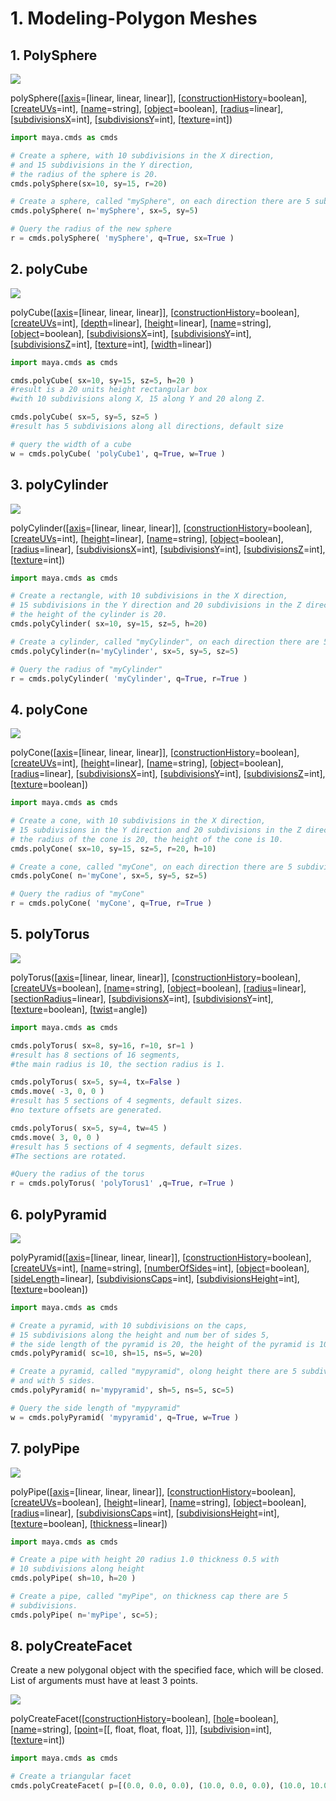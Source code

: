 # 1. Modeling-Polygon Meshes

## 1. PolySphere

![](.gitbook/assets/polysphere.png)

polySphere\(\[[axis](http://download.autodesk.com/us/maya/2011help/CommandsPython/polySphere.html#flagaxis)=\[linear, linear, linear\]\], \[[constructionHistory](http://download.autodesk.com/us/maya/2011help/CommandsPython/polySphere.html#flagconstructionHistory)=boolean\], \[[createUVs](http://download.autodesk.com/us/maya/2011help/CommandsPython/polySphere.html#flagcreateUVs)=int\], \[[name](http://download.autodesk.com/us/maya/2011help/CommandsPython/polySphere.html#flagname)=string\], \[[object](http://download.autodesk.com/us/maya/2011help/CommandsPython/polySphere.html#flagobject)=boolean\], \[[radius](http://download.autodesk.com/us/maya/2011help/CommandsPython/polySphere.html#flagradius)=linear\], \[[subdivisionsX](http://download.autodesk.com/us/maya/2011help/CommandsPython/polySphere.html#flagsubdivisionsX)=int\], \[[subdivisionsY](http://download.autodesk.com/us/maya/2011help/CommandsPython/polySphere.html#flagsubdivisionsY)=int\], \[[texture](http://download.autodesk.com/us/maya/2011help/CommandsPython/polySphere.html#flagtexture)=int\]\)

```python
import maya.cmds as cmds

# Create a sphere, with 10 subdivisions in the X direction,
# and 15 subdivisions in the Y direction,
# the radius of the sphere is 20.
cmds.polySphere(sx=10, sy=15, r=20)

# Create a sphere, called "mySphere", on each direction there are 5 subdivisions.
cmds.polySphere( n='mySphere', sx=5, sy=5)

# Query the radius of the new sphere
r = cmds.polySphere( 'mySphere', q=True, sx=True )
```

## 2. polyCube

![](.gitbook/assets/polycube.png)

polyCube\(\[[axis](http://download.autodesk.com/us/maya/2011help/CommandsPython/polyCube.html#flagaxis)=\[linear, linear, linear\]\], \[[constructionHistory](http://download.autodesk.com/us/maya/2011help/CommandsPython/polyCube.html#flagconstructionHistory)=boolean\], \[[createUVs](http://download.autodesk.com/us/maya/2011help/CommandsPython/polyCube.html#flagcreateUVs)=int\], \[[depth](http://download.autodesk.com/us/maya/2011help/CommandsPython/polyCube.html#flagdepth)=linear\], \[[height](http://download.autodesk.com/us/maya/2011help/CommandsPython/polyCube.html#flagheight)=linear\], \[[name](http://download.autodesk.com/us/maya/2011help/CommandsPython/polyCube.html#flagname)=string\], \[[object](http://download.autodesk.com/us/maya/2011help/CommandsPython/polyCube.html#flagobject)=boolean\], \[[subdivisionsX](http://download.autodesk.com/us/maya/2011help/CommandsPython/polyCube.html#flagsubdivisionsX)=int\], \[[subdivisionsY](http://download.autodesk.com/us/maya/2011help/CommandsPython/polyCube.html#flagsubdivisionsY)=int\], \[[subdivisionsZ](http://download.autodesk.com/us/maya/2011help/CommandsPython/polyCube.html#flagsubdivisionsZ)=int\], \[[texture](http://download.autodesk.com/us/maya/2011help/CommandsPython/polyCube.html#flagtexture)=int\], \[[width](http://download.autodesk.com/us/maya/2011help/CommandsPython/polyCube.html#flagwidth)=linear\]\)

```python
import maya.cmds as cmds

cmds.polyCube( sx=10, sy=15, sz=5, h=20 )
#result is a 20 units height rectangular box
#with 10 subdivisions along X, 15 along Y and 20 along Z.

cmds.polyCube( sx=5, sy=5, sz=5 )
#result has 5 subdivisions along all directions, default size

# query the width of a cube
w = cmds.polyCube( 'polyCube1', q=True, w=True )
```

## 3. polyCylinder

![](.gitbook/assets/polycylinder.png)

polyCylinder\(\[[axis](http://download.autodesk.com/us/maya/2011help/CommandsPython/polyCylinder.html#flagaxis)=\[linear, linear, linear\]\], \[[constructionHistory](http://download.autodesk.com/us/maya/2011help/CommandsPython/polyCylinder.html#flagconstructionHistory)=boolean\], \[[createUVs](http://download.autodesk.com/us/maya/2011help/CommandsPython/polyCylinder.html#flagcreateUVs)=int\], \[[height](http://download.autodesk.com/us/maya/2011help/CommandsPython/polyCylinder.html#flagheight)=linear\], \[[name](http://download.autodesk.com/us/maya/2011help/CommandsPython/polyCylinder.html#flagname)=string\], \[[object](http://download.autodesk.com/us/maya/2011help/CommandsPython/polyCylinder.html#flagobject)=boolean\], \[[radius](http://download.autodesk.com/us/maya/2011help/CommandsPython/polyCylinder.html#flagradius)=linear\], \[[subdivisionsX](http://download.autodesk.com/us/maya/2011help/CommandsPython/polyCylinder.html#flagsubdivisionsX)=int\], \[[subdivisionsY](http://download.autodesk.com/us/maya/2011help/CommandsPython/polyCylinder.html#flagsubdivisionsY)=int\], \[[subdivisionsZ](http://download.autodesk.com/us/maya/2011help/CommandsPython/polyCylinder.html#flagsubdivisionsZ)=int\], \[[texture](http://download.autodesk.com/us/maya/2011help/CommandsPython/polyCylinder.html#flagtexture)=int\]\)

```python
import maya.cmds as cmds

# Create a rectangle, with 10 subdivisions in the X direction,
# 15 subdivisions in the Y direction and 20 subdivisions in the Z direction,
# the height of the cylinder is 20.
cmds.polyCylinder( sx=10, sy=15, sz=5, h=20)

# Create a cylinder, called "myCylinder", on each direction there are 5 subdivisions.
cmds.polyCylinder(n='myCylinder', sx=5, sy=5, sz=5)

# Query the radius of "myCylinder"
r = cmds.polyCylinder( 'myCylinder', q=True, r=True )
```

## 4. polyCone

![](.gitbook/assets/polycone.png)

polyCone\(\[[axis](http://download.autodesk.com/us/maya/2011help/CommandsPython/polyCone.html#flagaxis)=\[linear, linear, linear\]\], \[[constructionHistory](http://download.autodesk.com/us/maya/2011help/CommandsPython/polyCone.html#flagconstructionHistory)=boolean\], \[[createUVs](http://download.autodesk.com/us/maya/2011help/CommandsPython/polyCone.html#flagcreateUVs)=int\], \[[height](http://download.autodesk.com/us/maya/2011help/CommandsPython/polyCone.html#flagheight)=linear\], \[[name](http://download.autodesk.com/us/maya/2011help/CommandsPython/polyCone.html#flagname)=string\], \[[object](http://download.autodesk.com/us/maya/2011help/CommandsPython/polyCone.html#flagobject)=boolean\], \[[radius](http://download.autodesk.com/us/maya/2011help/CommandsPython/polyCone.html#flagradius)=linear\], \[[subdivisionsX](http://download.autodesk.com/us/maya/2011help/CommandsPython/polyCone.html#flagsubdivisionsX)=int\], \[[subdivisionsY](http://download.autodesk.com/us/maya/2011help/CommandsPython/polyCone.html#flagsubdivisionsY)=int\], \[[subdivisionsZ](http://download.autodesk.com/us/maya/2011help/CommandsPython/polyCone.html#flagsubdivisionsZ)=int\], \[[texture](http://download.autodesk.com/us/maya/2011help/CommandsPython/polyCone.html#flagtexture)=boolean\]\)

```python
import maya.cmds as cmds

# Create a cone, with 10 subdivisions in the X direction,
# 15 subdivisions in the Y direction and 20 subdivisions in the Z direction,
# the radius of the cone is 20, the height of the cone is 10.
cmds.polyCone( sx=10, sy=15, sz=5, r=20, h=10)

# Create a cone, called "myCone", on each direction there are 5 subdivisions.
cmds.polyCone( n='myCone', sx=5, sy=5, sz=5)

# Query the radius of "myCone"
r = cmds.polyCone( 'myCone', q=True, r=True )
```

## 5. polyTorus

![](.gitbook/assets/polytorus.png)

polyTorus\(\[[axis](http://download.autodesk.com/us/maya/2011help/CommandsPython/polyTorus.html#flagaxis)=\[linear, linear, linear\]\], \[[constructionHistory](http://download.autodesk.com/us/maya/2011help/CommandsPython/polyTorus.html#flagconstructionHistory)=boolean\], \[[createUVs](http://download.autodesk.com/us/maya/2011help/CommandsPython/polyTorus.html#flagcreateUVs)=boolean\], \[[name](http://download.autodesk.com/us/maya/2011help/CommandsPython/polyTorus.html#flagname)=string\], \[[object](http://download.autodesk.com/us/maya/2011help/CommandsPython/polyTorus.html#flagobject)=boolean\], \[[radius](http://download.autodesk.com/us/maya/2011help/CommandsPython/polyTorus.html#flagradius)=linear\], \[[sectionRadius](http://download.autodesk.com/us/maya/2011help/CommandsPython/polyTorus.html#flagsectionRadius)=linear\], \[[subdivisionsX](http://download.autodesk.com/us/maya/2011help/CommandsPython/polyTorus.html#flagsubdivisionsX)=int\], \[[subdivisionsY](http://download.autodesk.com/us/maya/2011help/CommandsPython/polyTorus.html#flagsubdivisionsY)=int\], \[[texture](http://download.autodesk.com/us/maya/2011help/CommandsPython/polyTorus.html#flagtexture)=boolean\], \[[twist](http://download.autodesk.com/us/maya/2011help/CommandsPython/polyTorus.html#flagtwist)=angle\]\)

```python
import maya.cmds as cmds

cmds.polyTorus( sx=8, sy=16, r=10, sr=1 )
#result has 8 sections of 16 segments,
#the main radius is 10, the section radius is 1.

cmds.polyTorus( sx=5, sy=4, tx=False )
cmds.move( -3, 0, 0 )
#result has 5 sections of 4 segments, default sizes.
#no texture offsets are generated.

cmds.polyTorus( sx=5, sy=4, tw=45 )
cmds.move( 3, 0, 0 )
#result has 5 sections of 4 segments, default sizes.
#The sections are rotated.

#Query the radius of the torus
r = cmds.polyTorus( 'polyTorus1' ,q=True, r=True )
```

## 6. polyPyramid

![](.gitbook/assets/polypyramid.png)

polyPyramid\(\[[axis](http://download.autodesk.com/us/maya/2011help/CommandsPython/polyPyramid.html#flagaxis)=\[linear, linear, linear\]\], \[[constructionHistory](http://download.autodesk.com/us/maya/2011help/CommandsPython/polyPyramid.html#flagconstructionHistory)=boolean\], \[[createUVs](http://download.autodesk.com/us/maya/2011help/CommandsPython/polyPyramid.html#flagcreateUVs)=int\], \[[name](http://download.autodesk.com/us/maya/2011help/CommandsPython/polyPyramid.html#flagname)=string\], \[[numberOfSides](http://download.autodesk.com/us/maya/2011help/CommandsPython/polyPyramid.html#flagnumberOfSides)=int\], \[[object](http://download.autodesk.com/us/maya/2011help/CommandsPython/polyPyramid.html#flagobject)=boolean\], \[[sideLength](http://download.autodesk.com/us/maya/2011help/CommandsPython/polyPyramid.html#flagsideLength)=linear\], \[[subdivisionsCaps](http://download.autodesk.com/us/maya/2011help/CommandsPython/polyPyramid.html#flagsubdivisionsCaps)=int\], \[[subdivisionsHeight](http://download.autodesk.com/us/maya/2011help/CommandsPython/polyPyramid.html#flagsubdivisionsHeight)=int\], \[[texture](http://download.autodesk.com/us/maya/2011help/CommandsPython/polyPyramid.html#flagtexture)=boolean\]\)

```python
import maya.cmds as cmds

# Create a pyramid, with 10 subdivisions on the caps,
# 15 subdivisions along the height and num ber of sides 5,
# the side length of the pyramid is 20, the height of the pyramid is 10.
cmds.polyPyramid( sc=10, sh=15, ns=5, w=20)

# Create a pyramid, called "mypyramid", olong height there are 5 subdivisions
# and with 5 sides.
cmds.polyPyramid( n='mypyramid', sh=5, ns=5, sc=5)

# Query the side length of "mypyramid"
w = cmds.polyPyramid( 'mypyramid', q=True, w=True )
```

## 7. polyPipe

![](.gitbook/assets/polypipe.png)

polyPipe\(\[[axis](http://download.autodesk.com/us/maya/2011help/CommandsPython/polyPipe.html#flagaxis)=\[linear, linear, linear\]\], \[[constructionHistory](http://download.autodesk.com/us/maya/2011help/CommandsPython/polyPipe.html#flagconstructionHistory)=boolean\], \[[createUVs](http://download.autodesk.com/us/maya/2011help/CommandsPython/polyPipe.html#flagcreateUVs)=boolean\], \[[height](http://download.autodesk.com/us/maya/2011help/CommandsPython/polyPipe.html#flagheight)=linear\], \[[name](http://download.autodesk.com/us/maya/2011help/CommandsPython/polyPipe.html#flagname)=string\], \[[object](http://download.autodesk.com/us/maya/2011help/CommandsPython/polyPipe.html#flagobject)=boolean\], \[[radius](http://download.autodesk.com/us/maya/2011help/CommandsPython/polyPipe.html#flagradius)=linear\], \[[subdivisionsCaps](http://download.autodesk.com/us/maya/2011help/CommandsPython/polyPipe.html#flagsubdivisionsCaps)=int\], \[[subdivisionsHeight](http://download.autodesk.com/us/maya/2011help/CommandsPython/polyPipe.html#flagsubdivisionsHeight)=int\], \[[texture](http://download.autodesk.com/us/maya/2011help/CommandsPython/polyPipe.html#flagtexture)=boolean\], \[[thickness](http://download.autodesk.com/us/maya/2011help/CommandsPython/polyPipe.html#flagthickness)=linear\]\)

```python
import maya.cmds as cmds

# Create a pipe with height 20 radius 1.0 thickness 0.5 with
# 10 subdivisions along height
cmds.polyPipe( sh=10, h=20 )

# Create a pipe, called "myPipe", on thickness cap there are 5
# subdivisions.
cmds.polyPipe( n='myPipe', sc=5);
```

## 8. polyCreateFacet

Create a new polygonal object with the specified face, which will be closed. List of arguments must have at least 3 points.

![](.gitbook/assets/polycreatefacet.png)

polyCreateFacet\(\[[constructionHistory](http://download.autodesk.com/us/maya/2011help/CommandsPython/polyCreateFacet.html#flagconstructionHistory)=boolean\], \[[hole](http://download.autodesk.com/us/maya/2011help/CommandsPython/polyCreateFacet.html#flaghole)=boolean\], \[[name](http://download.autodesk.com/us/maya/2011help/CommandsPython/polyCreateFacet.html#flagname)=string\], \[[point](http://download.autodesk.com/us/maya/2011help/CommandsPython/polyCreateFacet.html#flagpoint)=\[\[, float, float, float, \]\]\], \[[subdivision](http://download.autodesk.com/us/maya/2011help/CommandsPython/polyCreateFacet.html#flagsubdivision)=int\], \[[texture](http://download.autodesk.com/us/maya/2011help/CommandsPython/polyCreateFacet.html#flagtexture)=int\]\)

```python
import maya.cmds as cmds

# Create a triangular facet
cmds.polyCreateFacet( p=[(0.0, 0.0, 0.0), (10.0, 0.0, 0.0), (10.0, 10.0, 0.0)] )
```

